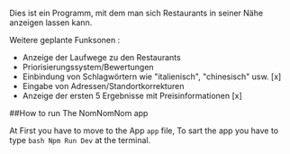 Dies ist ein Programm, mit dem man sich Restaurants in seiner Nähe anzeigen lassen kann.

Weitere geplante Funksonen :

   - Anzeige der Laufwege zu den Restaurants
   - Priorisierungssystem/Bewertungen
   - Einbindung von Schlagwörtern wie "italienisch", "chinesisch" usw. [x]
   - Eingabe von Adressen/Standortkorrekturen
   - Anzeige der ersten 5 Ergebnisse mit Preisinformationen  [x]



##How to run The NomNomNom app 

At First you have to move to the App `app` file, To sart the app you have to type ```bash Npm Run Dev``` at the terminal.
